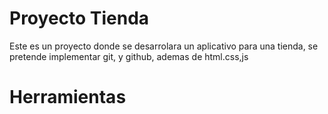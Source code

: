 # Proyecto Tienda
Este es un proyecto donde se desarrolara un aplicativo para una tienda, se pretende implementar git, y github, ademas de html.css,js
# Herramientas 
